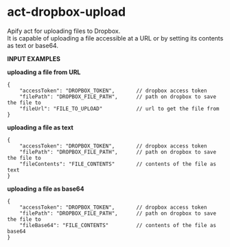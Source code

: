 # act-dropbox-upload

Apify act for uploading files to Dropbox.  
It is capable of uploading a file accessible at a URL or by setting its contents as text or base64.


**INPUT EXAMPLES**

__uploading a file from URL__
```
{
    "accessToken": "DROPBOX_TOKEN",       // dropbox access token
    "filePath": "DROPBOX_FILE_PATH",      // path on dropbox to save the file to
    "fileUrl": "FILE_TO_UPLOAD"           // url to get the file from
}
```
__uploading a file as text__
```
{
    "accessToken": "DROPBOX_TOKEN",       // dropbox access token
    "filePath": "DROPBOX_FILE_PATH",      // path on dropbox to save the file to
    "fileContents": "FILE_CONTENTS"       // contents of the file as text
}
```
__uploading a file as base64__
```
{
    "accessToken": "DROPBOX_TOKEN",       // dropbox access token
    "filePath": "DROPBOX_FILE_PATH",      // path on dropbox to save the file to
    "fileBase64": "FILE_CONTENTS"         // contents of the file as base64
}
```
